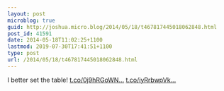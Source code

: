 ```yaml
---
layout: post
microblog: true
guid: http://joshua.micro.blog/2014/05/18/t467817445018062848.html
post_id: 41591
date: 2014-05-18T11:02:25+1100
lastmod: 2019-07-30T17:41:51+1100
type: post
url: /2014/05/18/t467817445018062848.html
---
```

I better set the table! [t.co/0j9hRGoWN...](http://t.co/0j9hRGoWNa) [t.co/iyRrbwpVk...](http://t.co/iyRrbwpVkp)
